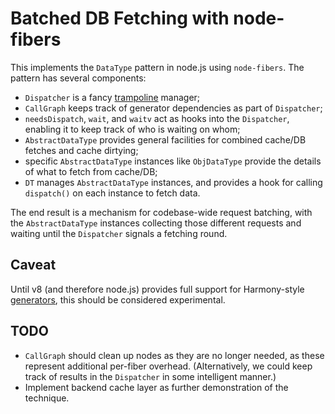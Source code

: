 # Batched DB Fetching with node-fibers

This implements the `DataType` pattern in node.js using `node-fibers`. The
pattern has several components:

- `Dispatcher` is a fancy [trampoline](http://en.wikipedia.org/wiki/Coroutine)
  manager;
- `CallGraph` keeps track of generator dependencies as part of
  `Dispatcher`;
- `needsDispatch`, `wait`, and `waitv` act as hooks into the `Dispatcher`,
  enabling it to keep track of who is waiting on whom;
- `AbstractDataType` provides general facilities for combined cache/DB
  fetches and cache dirtying;
- specific `AbstractDataType` instances like `ObjDataType` provide the
  details of what to fetch from cache/DB;
- `DT` manages `AbstractDataType` instances, and provides a hook for
  calling `dispatch()` on each instance to fetch data.

The end result is a mechanism for codebase-wide request batching, with the
`AbstractDataType` instances collecting those different requests and waiting
until the `Dispatcher` signals a fetching round.

## Caveat

Until v8 (and therefore node.js) provides full support for Harmony-style
[generators](http://wiki.ecmascript.org/doku.php?id=harmony:generators), this
should be considered experimental.

## TODO

- `CallGraph` should clean up nodes as they are no longer needed, as these
  represent additional per-fiber overhead. (Alternatively, we could keep track
  of results in the `Dispatcher` in some intelligent manner.)
- Implement backend cache layer as further demonstration of the technique.
